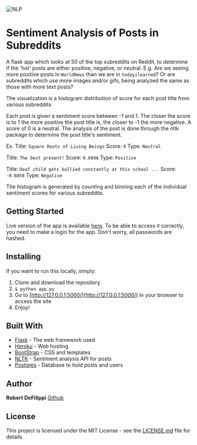 ![NLP](https://nlpforhackers.io/wp-content/uploads/2016/11/Sentiment-Analysis.png)

# Sentiment Analysis of Posts in Subreddits

A flask app which looks at 50 of the top subreddits on Reddit, to determine if the 'hot' posts are either positive, negative, or neutral. E.g. Are we seeing more positive posts
in `WorldNews` than we are in `todayilearned`? Or are subreddits which use more images and/or gifs, being analyzed the same as those with more text posts?

The visualization is a histogram distribution of score for each post title from various subreddits 

Each post is given a sentiment score between -1 and 1. The closer the score is to 1 the more positive the post title is, the closer to -1 the more negative. 
A score of 0 is a neutral. The analysis of the post is done through the nltk package to determine the post title's sentiment.

Ex.
Title: `Square Roots of Living Beings`
Score: `0`
Type: `Neutral`

Title: `The best present!`
Score: `0.6696`
Type: `Positive`

Title: `Deaf child gets bullied constantly at this school ...`
Score: `-0.6858`
Type: `Negative`

The histogram is generated by counting and binning each of the individual sentiment scores for various subreddits. 

## Getting Started

Live version of the app is available [here](https://reddit-subreddit-sentiment.herokuapp.com/). To be able to access it correctly, you need to make a login for the app. Don't worry, all passwords are hashed.

## Installing

If you want to run this locally, simply:

1. Clone and download the repository
2. `$ python app.py`
3. Go to [http://127.0.0.1:5000/](http://127.0.0.1:5000/) in your browser to access the site
4. Enjoy!


## Built With

* [Flask](http://flask.palletsprojects.com/en/1.1.x/) - The web framework used
* [Heroku](https://heroku.com) - Web hosting
* [BootStrap](https://getbootstrap.com/) - CSS and templates
* [NLTK](https://www.nltk.org/api/nltk.sentiment.html) - Sentiment analysis API for posts
* [Postgres](https://www.postgresql.org/) - Database to hold posts and users


## Author

 **Robert DeFilippi** [Github](https://github.com/robertdefilippi) 

## License

This project is licensed under the MIT License - see the [LICENSE.md](LICENSE.md) file for details

